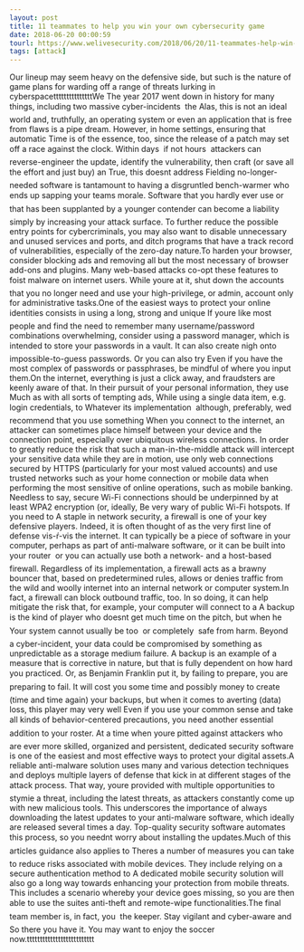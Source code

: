 ```yaml
---
layout: post
title: 11 teammates to help you win your own cybersecurity game
date: 2018-06-20 00:00:59
tourl: https://www.welivesecurity.com/2018/06/20/11-teammates-help-win-cybersecurity-game/
tags: [attack]
---
```

Our lineup may seem heavy on the defensive side, but such is the nature of game plans for warding off a range of threats lurking in cyberspacetttttttttttttttWe The year 2017 went down in history for many things, including two massive cyber-incidents  the Alas, this is not an ideal world and, truthfully, an operating system or even an application that is free from flaws is a pipe dream. However, in home settings, ensuring that automatic Time is of the essence, too, since the release of a patch may set off a race against the clock. Within days  if not hours  attackers can reverse-engineer the update, identify the vulnerability, then craft (or save all the effort and just buy) an True, this doesnt address Fielding no-longer-needed software is tantamount to having a disgruntled bench-warmer who ends up sapping your teams morale. Software that you hardly ever use or that has been supplanted by a younger contender can become a liability simply by increasing your attack surface. To further reduce the possible entry points for cybercriminals, you may also want to disable unnecessary and unused services and ports, and ditch programs that have a track record of vulnerabilities, especially of the zero-day nature.To harden your browser, consider blocking ads and removing all but the most necessary of browser add-ons and plugins. Many web-based attacks co-opt these features to foist malware on internet users. While youre at it, shut down the accounts that you no longer need and use your high-privilege, or admin, account only for administrative tasks.One of the easiest ways to protect your online identities consists in using a long, strong and unique If youre like most people and find the need to remember many username/password combinations overwhelming, consider using a password manager, which is intended to store your passwords in a vault. It can also create nigh onto impossible-to-guess passwords. Or you can also try Even if you have the most complex of passwords or passphrases, be mindful of where you input them.On the internet, everything is just a click away, and fraudsters are keenly aware of that. In their pursuit of your personal information, they use Much as with all sorts of tempting ads, While using a single data item, e.g. login credentials, to Whatever its implementation  although, preferably, wed recommend that you use something When you connect to the internet, an attacker can sometimes place himself between your device and the connection point, especially over ubiquitous wireless connections. In order to greatly reduce the risk that such a man-in-the-middle attack will intercept your sensitive data while they are in motion, use only web connections secured by HTTPS (particularly for your most valued accounts) and use trusted networks such as your home connection or mobile data when performing the most sensitive of online operations, such as mobile banking. Needless to say, secure Wi-Fi connections should be underpinned by at least WPA2 encryption (or, ideally, Be very wary of public Wi-Fi hotspots. If you need to A staple in network security, a firewall is one of your key defensive players. Indeed, it is often thought of as the very first line of defense vis-ŕ-vis the internet. It can typically be a piece of software in your computer, perhaps as part of anti-malware software, or it can be built into your router  or you can actually use both a network- and a host-based firewall. Regardless of its implementation, a firewall acts as a brawny bouncer that, based on predetermined rules, allows or denies traffic from the wild and woolly internet into an internal network or computer system.In fact, a firewall can block outbound traffic, too. In so doing, it can help mitigate the risk that, for example, your computer will connect to a A backup is the kind of player who doesnt get much time on the pitch, but when he Your system cannot usually be too  or completely  safe from harm. Beyond a cyber-incident, your data could be compromised by something as unpredictable as a storage medium failure. A backup is an example of a measure that is corrective in nature, but that is fully dependent on how hard you practiced. Or, as Benjamin Franklin put it, by failing to prepare, you are preparing to fail. It will cost you some time and possibly money to create (time and time again) your backups, but when it comes to averting (data) loss, this player may very well Even if you use your common sense and take all kinds of behavior-centered precautions, you need another essential addition to your roster. At a time when youre pitted against attackers who are ever more skilled, organized and persistent, dedicated security software is one of the easiest and most effective ways to protect your digital assets.A reliable anti-malware solution uses many and various detection techniques and deploys multiple layers of defense that kick in at different stages of the attack process. That way, youre provided with multiple opportunities to stymie a threat, including the latest threats, as attackers constantly come up with new malicious tools. This underscores the importance of always downloading the latest updates to your anti-malware software, which ideally are released several times a day. Top-quality security software automates this process, so you neednt worry about installing the updates.Much of this articles guidance also applies to Theres a number of measures you can take to reduce risks associated with mobile devices. They include relying on a secure authentication method to A dedicated mobile security solution will also go a long way towards enhancing your protection from mobile threats. This includes a scenario whereby your device goes missing, so you are then able to use the suites anti-theft and remote-wipe functionalities.The final team member is, in fact, you  the keeper. Stay vigilant and cyber-aware and So there you have it. You may want to enjoy the soccer now.tttttttttttttttttttttttttt